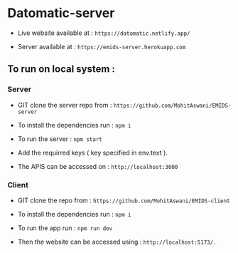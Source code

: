 # Datomatic-server

* Live website available at : ```https://datomatic.netlify.app/```

* Server available at : ```https://emids-server.herokuapp.com```

## To run on local system :

### Server

* GIT clone the server repo from : ```https://github.com/MohitAswani/EMIDS-server``` 

* To install the dependencies run : ```npm i``` 

* To run the server : ```npm start```

* Add the requirred keys ( key specified in env.text ).

* The APIS can be accessed on : ```http://localhost:3000```

### Client

* GIT clone the repo from : ```https://github.com/MohitAswani/EMIDS-client```

* To install the dependencies run : ```npm i```

* To run the app run : ```npm run dev```

* Then the website can be accessed using : ```http://localhost:5173/```.

